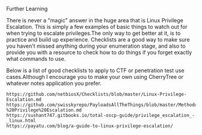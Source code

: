 Further Learning

There is never a "magic" answer in the huge area that is Linux Privilege Escalation. This is simply a few examples of basic things to watch out for when trying to escalate privileges.The only way to get better at it, is to practice and build up experience. Checklists are a good way to make sure you haven't missed anything during your enumeration stage, and also to provide you with a resource to check how to do things if you forget exactly what commands to use.

Below is a list of good checklists to apply to CTF or penetration test use cases.Although I encourage you to make your own using CherryTree or whatever notes application you prefer.

    https://github.com/netbiosX/Checklists/blob/master/Linux-Privilege-Escalation.md
    https://github.com/swisskyrepo/PayloadsAllTheThings/blob/master/Methodology%20and%20Resources/Linux%20-%20Privilege%20Escalation.md
    https://sushant747.gitbooks.io/total-oscp-guide/privilege_escalation_-_linux.html
    https://payatu.com/blog/a-guide-to-linux-privilege-escalation/ 